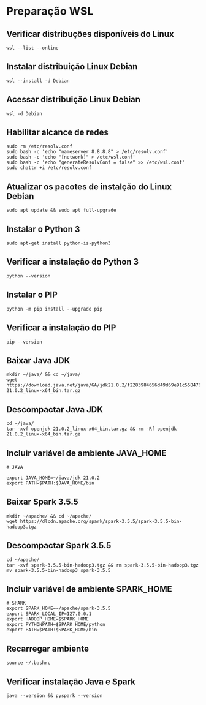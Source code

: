 # Preparação WSL

## Verificar distribuções disponíveis do Linux

```shell
wsl --list --online
```

## Instalar distribuição Linux Debian

```shell
wsl --install -d Debian
```

## Acessar distribuição Linux Debian

```shell
wsl -d Debian
```

## Habilitar alcance de redes

```shell
sudo rm /etc/resolv.conf
sudo bash -c 'echo "nameserver 8.8.8.8" > /etc/resolv.conf'
sudo bash -c 'echo "[network]" > /etc/wsl.conf'
sudo bash -c 'echo "generateResolvConf = false" >> /etc/wsl.conf'
sudo chattr +i /etc/resolv.conf
```

## Atualizar os pacotes de instalção do Linux Debian

```shell
sudo apt update && sudo apt full-upgrade
```

## Instalar o Python 3

```shell
sudo apt-get install python-is-python3
```

## Verificar a instalação do Python 3

```shell
python --version
```

## Instalar o PIP

```shell
python -m pip install --upgrade pip
```

## Verificar a instalação do PIP

```shell
pip --version
```

## Baixar Java JDK 

```shell
mkdir ~/java/ && cd ~/java/
wget https://download.java.net/java/GA/jdk21.0.2/f2283984656d49d69e91c558476027ac/13/GPL/openjdk-21.0.2_linux-x64_bin.tar.gz
```

## Descompactar Java JDK 

```shell
cd ~/java/
tar -xvf openjdk-21.0.2_linux-x64_bin.tar.gz && rm -Rf openjdk-21.0.2_linux-x64_bin.tar.gz
```

## Incluir variável de ambiente JAVA_HOME

```shell
# JAVA

export JAVA_HOME=~/java/jdk-21.0.2
export PATH=$PATH:$JAVA_HOME/bin
```

## Baixar Spark 3.5.5

```shell
mkdir ~/apache/ && cd ~/apache/
wget https://dlcdn.apache.org/spark/spark-3.5.5/spark-3.5.5-bin-hadoop3.tgz
```

## Descompactar Spark 3.5.5

```shell
cd ~/apache/
tar -xvf spark-3.5.5-bin-hadoop3.tgz && rm spark-3.5.5-bin-hadoop3.tgz
mv spark-3.5.5-bin-hadoop3 spark-3.5.5
```

## Incluir variável de ambiente SPARK_HOME

```shell
# SPARK
export SPARK_HOME=~/apache/spark-3.5.5
export SPARK_LOCAL_IP=127.0.0.1
export HADOOP_HOME=$SPARK_HOME
export PYTHONPATH=$SPARK_HOME/python
export PATH=$PATH:$SPARK_HOME/bin
```

## Recarregar ambiente

```shell
source ~/.bashrc
```

## Verificar instalação Java e Spark

```shell
java --version && pyspark --version
```
